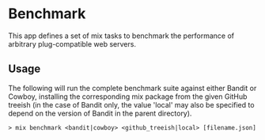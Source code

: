 # Benchmark

This app defines a set of mix tasks to benchmark the performance of
arbitrary plug-compatible web servers. 

## Usage

The following will run the complete benchmark suite against either Bandit or
Cowboy, installing the corresponding mix package from the given GitHub treeish
(in the case of Bandit only, the value 'local' may also be specified to depend
on the version of Bandit in the parent directory).

```
> mix benchmark <bandit|cowboy> <github_treeish|local> [filename.json]
```
